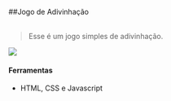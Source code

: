 ##Jogo de Adivinhação <br/><br/>
> Esse é um jogo simples de adivinhação.

![](/home/vic/Videos/jogoAdivinhacao.gif)  
#### Ferramentas 
* HTML, CSS e Javascript
